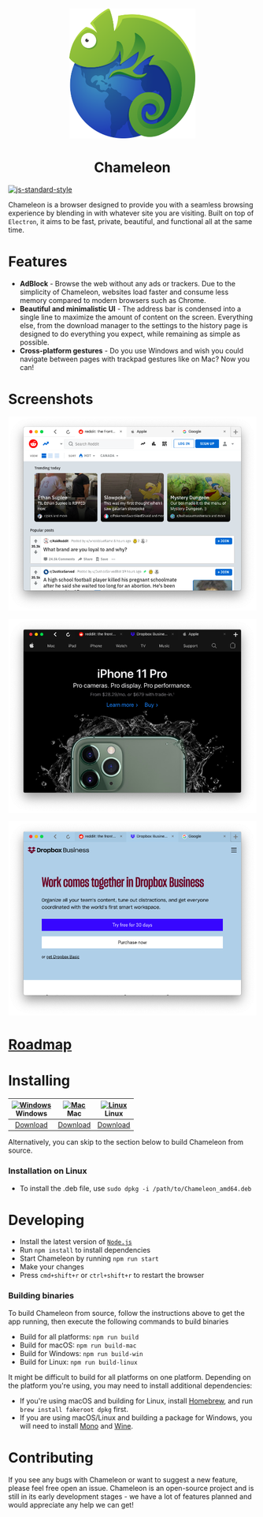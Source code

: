 <p align="center">
  <img src="img/icon.png" width="256">
</p>

<div align="center">
  <h1>Chameleon</h1>
</div>

[![js-standard-style](https://cdn.rawgit.com/feross/standard/master/badge.svg)](https://github.com/feross/standard)

Chameleon is a browser designed to provide you with a seamless browsing experience by blending in with whatever site you are visiting. Built on top of `Electron`, it aims to be fast, private, beautiful, and functional all at the same time.


# Features

- **AdBlock** - Browse the web without any ads or trackers. Due to the simplicity of Chameleon, websites load faster and consume less memory compared to modern browsers such as Chrome.
- **Beautiful and minimalistic UI** - The address bar is condensed into a single line to maximize the amount of content on the screen. Everything else, from the download manager to the settings to the history page is designed to do everything you expect, while remaining as simple as possible.
- **Cross-platform gestures** - Do you use Windows and wish you could navigate between pages with trackpad gestures like on Mac? Now you can!

# Screenshots

![image](img/screenshots/reddit.png)

![image](img/screenshots/apple.png)

![image](img/screenshots/dropbox.png)

# [Roadmap](https://github.com/Polunom/chameleon/projects/1)

# Installing

|  [<img src="https://i.imgur.com/POJjnum.png" alt="Windows" width="24px" height="24px" />]()</br> Windows  |          [<img src="https://i.imgur.com/V0YkvU5.png" alt="Mac" width="24px" height="24px" />]()</br> Mac          |         [<img src="https://i.imgur.com/khCS5Ll.png" alt="Linux" width="24px" height="24px" />]()</br> Linux         |
|:---------:|:---------------------:|:---------------------:|
| [Download](https://github.com/Polunom/chameleon/releases/download/1.0/Chameleon.Setup.exe) | [Download](https://github.com/Polunom/chameleon/releases/download/1.0/Chameleon.dmg) | [Download](https://github.com/Polunom/chameleon/releases/download/1.0/Chameleon-linux-x64.zip) |


Alternatively, you can skip to the section below to build Chameleon from source.

### Installation on Linux
* To install the .deb file, use `sudo dpkg -i /path/to/Chameleon_amd64.deb`

# Developing
* Install the latest version of [`Node.js`](https://nodejs.org/en/)
* Run `npm install` to install dependencies
* Start Chameleon by running `npm run start`
* Make your changes
* Press `cmd+shift+r` or `ctrl+shift+r` to restart the browser 

### Building binaries

To build Chameleon from source, follow the instructions above to get the app running, then execute the following commands to build binaries
* Build for all platforms: `npm run build`
* Build for macOS: `npm run build-mac`
* Build for Windows: `npm run build-win`
* Build for Linux: `npm run build-linux`

It might be difficult to build for all platforms on one platform. Depending on the platform you're using, you may need to install additional dependencies:
* If you're using macOS and building for Linux, install [Homebrew](http://brew.sh), and run `brew install fakeroot dpkg` first.
* If you are using macOS/Linux and building a package for Windows, you will need to install [Mono](https://www.mono-project.com/) and [Wine](https://www.winehq.org/).


# Contributing

If you see any bugs with Chameleon or want to suggest a new feature, please feel free open an issue. Chameleon is an open-source project and is still in its early development stages - we have a lot of features planned and would appreciate any help we can get!
